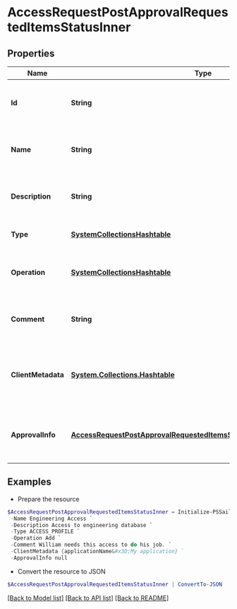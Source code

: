 # AccessRequestPostApprovalRequestedItemsStatusInner
## Properties

Name | Type | Description | Notes
------------ | ------------- | ------------- | -------------
**Id** | **String** | The unique ID of the access item being requested. | 
**Name** | **String** | The human friendly name of the access item. | 
**Description** | **String** | Detailed description of the access item. | [optional] 
**Type** | [**SystemCollectionsHashtable**](.md) | The type of access item. | 
**Operation** | [**SystemCollectionsHashtable**](.md) | The action to perform on the access item. | 
**Comment** | **String** | A comment from the identity requesting the access. | [optional] 
**ClientMetadata** | [**System.Collections.Hashtable**](AnyType.md) | Additional customer defined metadata about the access item. | [optional] 
**ApprovalInfo** | [**AccessRequestPostApprovalRequestedItemsStatusInnerApprovalInfoInner[]**](AccessRequestPostApprovalRequestedItemsStatusInnerApprovalInfoInner.md) | A list of one or more approvers for the access request. | 

## Examples

- Prepare the resource
```powershell
$AccessRequestPostApprovalRequestedItemsStatusInner = Initialize-PSSailpoint.V2024AccessRequestPostApprovalRequestedItemsStatusInner  -Id 2c91808b6ef1d43e016efba0ce470904 `
 -Name Engineering Access `
 -Description Access to engineering database `
 -Type ACCESS_PROFILE `
 -Operation Add `
 -Comment William needs this access to do his job. `
 -ClientMetadata {applicationName&#x3D;My application} `
 -ApprovalInfo null
```

- Convert the resource to JSON
```powershell
$AccessRequestPostApprovalRequestedItemsStatusInner | ConvertTo-JSON
```

[[Back to Model list]](../README.md#documentation-for-models) [[Back to API list]](../README.md#documentation-for-api-endpoints) [[Back to README]](../README.md)

